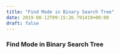 ```yaml
---
title: "Find Mode in Binary Search Tree"
date: 2019-08-12T09:15:26.791419+00:00
draft: false
---
```


### Find Mode in Binary Search Tree
